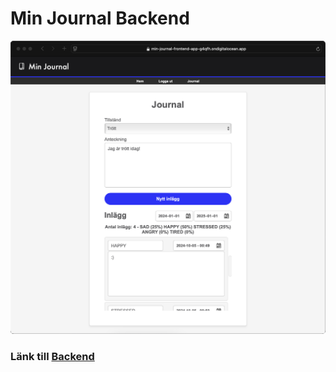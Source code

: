 # Min Journal Backend

![](min-journal.png)
### Länk till [Backend](https://min-journal-app-gmr2z.ondigitalocean.app)
